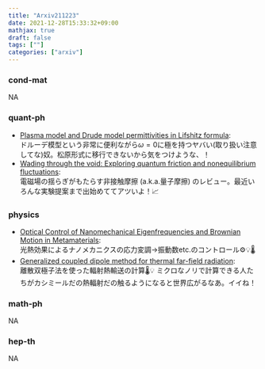 ```yaml
---
title: "Arxiv211223"
date: 2021-12-28T15:33:32+09:00
mathjax: true
draft: false
tags: [""]
categories: ["arxiv"]
---
```

### cond-mat
NA


### quant-ph
- [Plasma model and Drude model permittivities in Lifshitz formula](https://arxiv.org/abs/2112.12136):  
ドルーデ模型という非常に便利ながら$\omega=0$に極を持つヤバい(取り扱い注意してな)奴。松原形式に移行できないから気をつけような、！
- [Wading through the void: Exploring quantum friction and nonequilibrium fluctuations](https://arxiv.org/abs/2112.12195):  
電磁場の揺らぎがもたらす非接触摩擦 (a.k.a.量子摩擦) のレビュー。最近いろんな実験提案まで出始めててアツいよ！📈

### physics
- [Optical Control of Nanomechanical Eigenfrequencies and Brownian Motion in Metamaterials](https://arxiv.org/abs/2112.11609):  
光熱効果によるナノメカニクスの応力変調→振動数etc.のコントロール⚙💡🌡
- [Generalized coupled dipole method for thermal far-field radiation](https://arxiv.org/abs/2112.12016):  
離散双極子法を使った輻射熱輸送の計算🌡💡
ミクロなノリで計算できる人たちがカシミールだの熱輻射だの触るようになると世界広がるなあ。イイね！


### math-ph
NA

### hep-th
NA